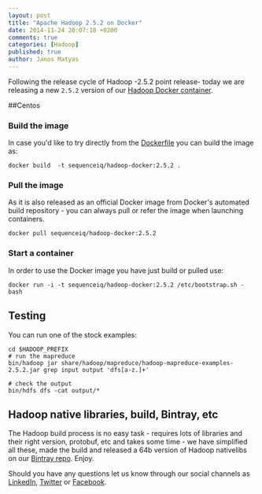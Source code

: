 ```yaml
---
layout: post
title: "Apache Hadoop 2.5.2 on Docker"
date: 2014-11-24 20:07:18 +0200
comments: true
categories: [Hadoop]
published: true
author: Janos Matyas
---
```


Following the release cycle of Hadoop -2.5.2 point release- today we are releasing a new `2.5.2` version of our [Hadoop Docker container](https://registry.hub.docker.com/u/sequenceiq/hadoop-docker/).

##Centos

### Build the image

In case you'd like to try directly from the [Dockerfile](https://github.com/sequenceiq/hadoop-docker/tree/2.5.2) you can build the image as:

```
docker build  -t sequenceiq/hadoop-docker:2.5.2 .
```
<!-- more -->

### Pull the image

As it is also released as an official Docker image from Docker's automated build repository - you can always pull or refer the image when launching containers.

```
docker pull sequenceiq/hadoop-docker:2.5.2
```

### Start a container

In order to use the Docker image you have just build or pulled use:

```
docker run -i -t sequenceiq/hadoop-docker:2.5.2 /etc/bootstrap.sh -bash
```

<!-- more -->

## Testing

You can run one of the stock examples:

```
cd $HADOOP_PREFIX
# run the mapreduce
bin/hadoop jar share/hadoop/mapreduce/hadoop-mapreduce-examples-2.5.2.jar grep input output 'dfs[a-z.]+'

# check the output
bin/hdfs dfs -cat output/*
```

## Hadoop native libraries, build, Bintray, etc

The Hadoop build process is no easy task - requires lots of libraries and their right version, protobuf, etc and takes some time - we have simplified all these, made the build and released a 64b version of Hadoop nativelibs on our [Bintray repo](https://bintray.com/sequenceiq/sequenceiq-bin/hadoop-native-64bit/2.5.2/view/files). Enjoy.

Should you have any questions let us know through our social channels as [LinkedIn](https://www.linkedin.com/company/sequenceiq/), [Twitter](https://twitter.com/sequenceiq) or [Facebook](https://www.facebook.com/sequenceiq).
